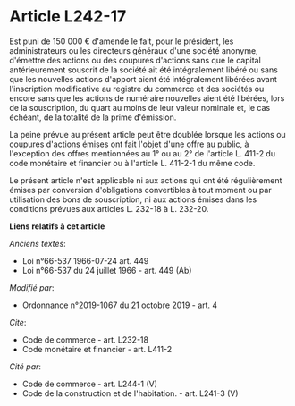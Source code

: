 # Article L242-17

Est puni de 150 000 € d'amende le fait, pour le président, les administrateurs ou les directeurs généraux d'une société
anonyme, d'émettre des actions ou des coupures d'actions sans que le capital antérieurement souscrit de la société ait été
intégralement libéré ou sans que les nouvelles actions d'apport aient été intégralement libérées avant l'inscription
modificative au registre du commerce et des sociétés ou encore sans que les actions de numéraire nouvelles aient été
libérées, lors de la souscription, du quart au moins de leur valeur nominale et, le cas échéant, de la totalité de la prime
d'émission. 

La peine prévue au présent article peut être doublée lorsque les actions ou coupures d'actions émises ont fait l'objet d'une
offre au public, à l'exception des offres mentionnées au 1° ou au 2° de l'article L. 411-2 du code monétaire et financier ou
à l'article L. 411-2-1 du même code. 

Le présent article n'est applicable ni aux actions qui ont été régulièrement émises par conversion d'obligations convertibles
à tout moment ou par utilisation des bons de souscription, ni aux actions émises dans les conditions prévues aux articles L.
232-18 à L. 232-20.

**Liens relatifs à cet article**

_Anciens textes_:

  - Loi n°66-537 1966-07-24 art. 449
  - Loi n°66-537 du 24 juillet 1966 - art. 449 (Ab)

_Modifié par_:

  - Ordonnance n°2019-1067 du 21 octobre 2019 - art. 4

_Cite_:

  - Code de commerce - art. L232-18
  - Code monétaire et financier - art. L411-2

_Cité par_:

  - Code de commerce - art. L244-1 (V)
  - Code de la construction et de l'habitation. - art. L241-3 (V)
